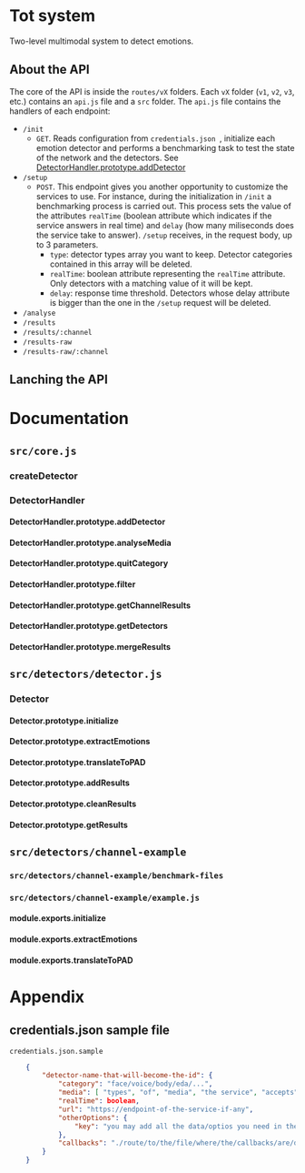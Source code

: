 # Tot system
Two-level multimodal system to detect emotions.

## About the API
The core of the API is inside the `routes/vX` folders. Each `vX` folder (`v1`, `v2`, `v3`, etc.) contains an `api.js` file and a `src` folder. The `api.js` file contains the handlers of each endpoint:

* `/init`
	* `GET`. Reads configuration from `credentials.json `, initialize each emotion detector and performs a benchmarking task to test the state of the network and the detectors. See [DetectorHandler.prototype.addDetector](#DetectorHandler.prototype.addDetector)
* `/setup`
	* `POST`. This endpoint gives you another opportunity to customize the services to use. For instance, during the initialization in `/init` a benchmarking process is carried out. This process sets the value of the attributes `realTime` (boolean attribute which indicates if the service answers in real time) and `delay` (how many miliseconds does the service take to answer). `/setup` receives, in the request body, up to 3 parameters.
		* `type`: detector types array you want to keep. Detector categories contained in this array will be deleted.
		* `realTime`: boolean attribute representing the `realTime` attribute. Only detectors with a matching value of it will be kept.
		* `delay`: response time threshold. Detectors whose delay attribute is bigger than the one in the `/setup` request will be deleted. 
* `/analyse`
* `/results`
* `/results/:channel`
* `/results-raw`
* `/results-raw/:channel`

## Lanching the API

# Documentation

## `src/core.js`

### createDetector

### DetectorHandler

#### DetectorHandler.prototype.addDetector

#### DetectorHandler.prototype.analyseMedia

#### DetectorHandler.prototype.quitCategory

#### DetectorHandler.prototype.filter

#### DetectorHandler.prototype.getChannelResults

#### DetectorHandler.prototype.getDetectors

#### DetectorHandler.prototype.mergeResults

## `src/detectors/detector.js`

### Detector

#### Detector.prototype.initialize

#### Detector.prototype.extractEmotions

#### Detector.prototype.translateToPAD

#### Detector.prototype.addResults

#### Detector.prototype.cleanResults

#### Detector.prototype.getResults

## `src/detectors/channel-example`

### `src/detectors/channel-example/benchmark-files`

### `src/detectors/channel-example/example.js`

#### module.exports.initialize

#### module.exports.extractEmotions

#### module.exports.translateToPAD

# Appendix

## credentials.json sample file
`credentials.json.sample`
```json
	{
		"detector-name-that-will-become-the-id": {
			"category": "face/voice/body/eda/...",
			"media": [ "types", "of", "media", "the service", "accepts", "for", "analysis", "such us", "image", "video", "text", "sound", "..." ],
			"realTime": boolean,
			"url": "https://endpoint-of-the-service-if-any",
			"otherOptions": {
				"key": "you may add all the data/optios you need in the otherOptions object"
			},
			"callbacks": "./route/to/the/file/where/the/callbacks/are/defined.js"
		}
	}
```







